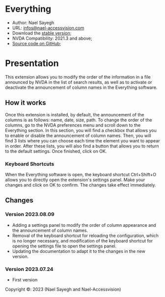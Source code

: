 # Everything

* Author: Nael Sayegh
* URL: [infos@nael-accessvision.com](mailto:infos@nael-accessvision.com)
* Download the [stable version][1];
* NVDA Compatibility: 2021.3 and above;
* [Source code on GitHub][2];

# Presentation

This extension allows you to modify the order of the information in a file announced by NVDA in the list of search results, as well as to activate or deactivate the announcement of column names in the Everything software.

## How it works

Once this extension is installed, by default, the announcement of the columns is as follows: name, date, size, path.
To change the order of the columns, go to the NVDA preferences menu and scroll down to the Everything section.
In this section, you will find a checkbox that allows you to enable or disable the announcement of column names.
Then, you will find 3 lists where you can choose each time the element you want to appear in order.
After these lists, you will also find a button that allows you to return to the default settings.
Once finished, click on OK.

### Keyboard Shortcuts

When the Everything software is open, the keyboard shortcut Ctrl+Shift+O allows you to directly open the extension's settings panel. Make your changes and click on OK to confirm. The changes take effect immediately.

## Changes
### Version 2023.08.09
  * Adding a settings panel to modify the order of column appearance and the announcement of column names.
  * Removal of the keyboard shortcut for reloading the configuration, which is no longer necessary, and modification of the keyboard shortcut for opening the settings file to open the settings panel.
  * Updating the documentation to adapt it to the changes in the new version.

### Version 2023.07.24
  * First version

Copyright ©: 2023 (Nael Sayegh and Nael-Accessvision)

<!-- links section -->

[1]: https://github.com/Nael-Sayegh/Everything/releases/download/2023.08.09/everything-2023.08.09.nvda-addon

[2]: https://github.com/Nael-Sayegh/Everything
